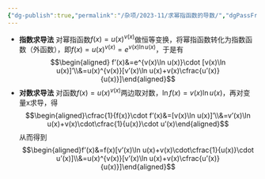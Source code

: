 ```yaml
---
{"dg-publish":true,"permalink":"/杂项/2023-11/求幂指函数的导数/","dgPassFrontmatter":true}
---
```


- **指数求导法**
	对幂指函数$f(x)=u(x)^{v(x)}$做恒等变换，将幂指函数转化为指数函数（外函数），即$f(x)=u(x)^{v(x)}=e^{v(x)\ln u(x)}$，于是有
	$$\begin{aligned} f’(x)&=e^{v(x)\ln u(x)}\cdot [v(x)\ln u(x)]’\\&=u(x)^{v(x)}[v’(x)\ln u(x)+v(x)\cfrac{u’(x)}{u(x)}]\end{aligned}$$
- **对数求导法**
	对函数$f(x)=u(x)^{v(x)}$两边取对数，$\ln f(x)=v(x)\ln u(x)$，再对变量x求导，得
	$$\begin{aligned}\cfrac{1}{f(x)}\cdot f’(x)&=[v(x)\ln u(x)]’\\&=v’(x)\ln u(x)+v(x)\cdot\cfrac{1}{u(x)}\cdot u’(x)\end{aligned}$$
	从而得到
	$$\begin{aligned}f’(x)&=f(x)[v’(x)\ln u(x)+v(x)\cdot\cfrac{1}{u(x)}\cdot u’(x)]\\&=u(x)^{v(x)}[v’(x)\ln u(x)+v(x)\cfrac{u’(x)}{u(x)}]\end{aligned}$$
